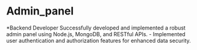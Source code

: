 # Admin_panel
*Backend Developer Successfully developed and implemented a robust admin panel using Node.js, MongoDB, and RESTful APIs. - Implemented user authentication and authorization features for enhanced data security.
